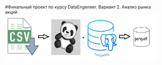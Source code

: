 #Финальный проект по курсу DataEngeneer. Вариант 2. 
Анализ рынка акций
![Screenshot](https://github.com/DmitriiNS/DE/blob/develop/final_project_v2/images/1_%D0%A1%D1%85%D0%B5%D0%BC%D0%B0%20%D0%BF%D1%80%D0%BE%D0%B5%D0%BA%D1%82%D0%B0.jpg)
